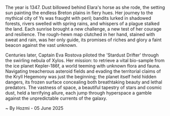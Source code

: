 
The year is 1347.  Dust billowed behind Elara's horse as she rode, the setting sun painting the endless Breton plains in fiery hues.  Her journey to the mythical city of Ys was fraught with peril; bandits lurked in shadowed forests, rivers swelled with spring rains, and whispers of a plague stalked the land.  Each sunrise brought a new challenge, a new test of her courage and resilience.  The rough-hewn map clutched in her hand, stained with sweat and rain, was her only guide, its promises of riches and glory a faint beacon against the vast unknown.

Centuries later, Captain Eva Rostova piloted the 'Stardust Drifter' through the swirling nebula of Xylos.  Her mission: to retrieve a vital bio-sample from the ice planet Kepler-186f, a world teeming with unknown flora and fauna.  Navigating treacherous asteroid fields and evading the territorial claims of the Kryll Hegemony was just the beginning; the planet itself held hidden dangers, its frozen surface concealing both breathtaking beauty and lethal predators.  The vastness of space, a beautiful tapestry of stars and cosmic dust, held a terrifying allure, each jump through hyperspace a gamble against the unpredictable currents of the galaxy.

~ By Hozmi - 05 June 2025
